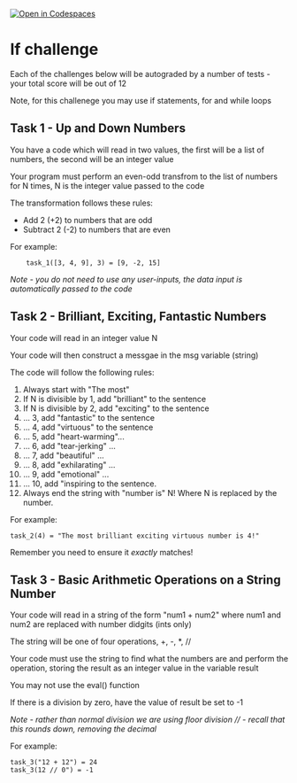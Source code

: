 [![Open in Codespaces](https://classroom.github.com/assets/launch-codespace-2972f46106e565e64193e422d61a12cf1da4916b45550586e14ef0a7c637dd04.svg)](https://classroom.github.com/open-in-codespaces?assignment_repo_id=16139256)
# If challenge

Each of the challenges below will be autograded by a number of tests - your total score will be out of 12

Note, for this challenege you may use if statements, for and while loops

## Task 1 - Up and Down Numbers

You have a code which will read in two values, the first will be a list of numbers, the second will be an integer value

Your program must perform an even-odd transfrom to the list of numbers for N times, N is the integer value passed to the code

The transformation follows these rules:
* Add 2 (+2) to numbers that are odd
* Subtract 2 (-2) to numbers that are even

For example:
```
    task_1([3, 4, 9], 3) = [9, -2, 15]
```

_Note - you do not need to use any user-inputs, the data input is automatically passed to the code_

## Task 2 - Brilliant, Exciting, Fantastic Numbers

Your code will read in an integer value N

Your code will then construct a messgae in the msg variable (string)

The code will follow the following rules:
1. Always start with "The most"
2. If N is divisible by 1, add "brilliant" to the sentence
3. If N is divisible by 2, add "exciting" to the sentence
4. ... 3, add "fantastic" to the sentence
5. ... 4, add "virtuous" to the sentence
6. ... 5, add "heart-warming"...
7. ... 6, add "tear-jerking" ...
8. ... 7, add "beautiful" ...
9. ... 8, add "exhilarating" ...
10. ... 9, add "emotional" ...
11. ... 10, add "inspiring to the sentence.
12. Always end the string with "number is" N! Where N is replaced by the number.

For example:
```
task_2(4) = "The most brilliant exciting virtuous number is 4!"
```

Remember you need to ensure it _exactly_ matches!

## Task 3 - Basic Arithmetic Operations on a String Number

Your code will read in a string of the form "num1 + num2" where num1 and num2 are replaced with number didgits (ints only)

The string will be one of four operations, +, -, *, //

Your code must use the string to find what the numbers are and perform the operation, storing the result as an integer value in the variable result

You may not use the eval() function

If there is a division by zero, have the value of result be set to -1

_Note - rather than normal division we are using floor division // - recall that this rounds down, removing the decimal_

For example:
```
task_3("12 + 12") = 24
task_3(12 // 0") = -1
```